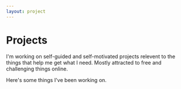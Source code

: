 ```yaml
---
layout: project
---
```


# Projects

I'm working on self-guided and self-motivated projects relevent to the things that help me get what I need. Mostly attracted to free and challenging things online. 

Here's some things I've been working on.


  

